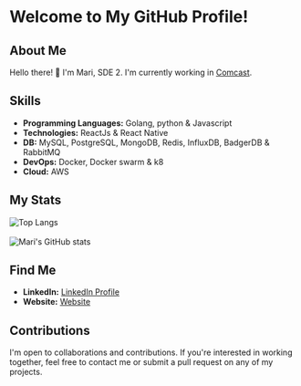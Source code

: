 # Welcome to My GitHub Profile!

## About Me
Hello there! 👋 I'm Mari, SDE 2. I'm currently working in [Comcast](https://github.com/Comcast). 

## Skills
- **Programming Languages:** Golang, python & Javascript
- **Technologies:** ReactJs & React Native
- **DB:** MySQL, PostgreSQL, MongoDB, Redis, InfluxDB, BadgerDB & RabbitMQ 
- **DevOps:** Docker, Docker swarm & k8
- **Cloud:** AWS

## My Stats
![Top Langs](https://github-readme-stats.vercel.app/api/top-langs/?username=mari-muthu-k&layout=donut-vertical&theme=transparent)
<br/>
<br/>
![Mari's GitHub stats](https://github-readme-stats.vercel.app/api?username=mari-muthu-k&show=reviews,discussions_started,discussions_answered,prs_merged,prs_merged_percentage&theme=transparent)

## Find Me
- **LinkedIn:** [LinkedIn Profile](https://www.linkedin.com/in/mari-muthu-k/)
- **Website:** [Website](https://marikraj.in/)


## Contributions
I'm open to collaborations and contributions. If you're interested in working together, feel free to contact me or submit a pull request on any of my projects.
